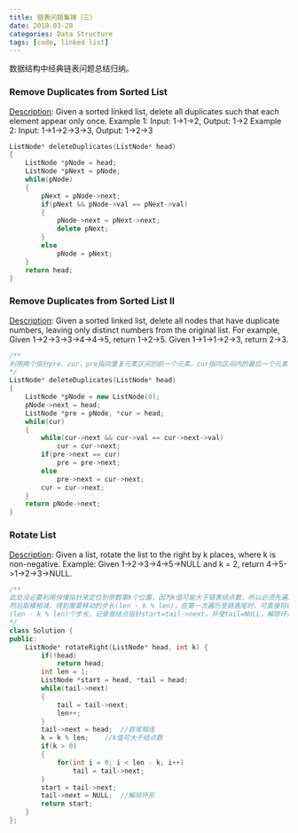 ```yaml
---
title: 链表问题集锦（三）
date: 2018-03-28
categories: Data Structure
tags: [code, linked list]
---
```

数据结构中经典链表问题总结归纳。
<!--more-->

### Remove Duplicates from Sorted List
[Description](https://leetcode.com/problems/remove-duplicates-from-sorted-list-ii/description/): Given a sorted linked list, delete all duplicates such that each element appear only once.
Example 1: Input: 1->1->2, Output: 1->2
Example 2: Input: 1->1->2->3->3, Output: 1->2->3
```cpp
ListNode* deleteDuplicates(ListNode* head) 
{
    ListNode *pNode = head;
    ListNode *pNext = pNode;
    while(pNode)
    {
        pNext = pNode->next;
        if(pNext && pNode->val == pNext->val)
        {
            pNode->next = pNext->next;
            delete pNext;
        }
        else
            pNode = pNext;
    }
    return head;
}
```

### Remove Duplicates from Sorted List II
[Description](https://leetcode.com/problems/remove-duplicates-from-sorted-list/description/): Given a sorted linked list, delete all nodes that have duplicate numbers, leaving only distinct numbers from the original list.
For example, Given 1->2->3->3->4->4->5, return 1->2->5. Given 1->1->1->2->3, return 2->3.
```cpp
/**
利用两个指针pre、cur，pre指向重复元素区间的前一个元素，cur指向区间内的最后一个元素，比较cur指针相邻元素的值，如果不存在重复元素，则有pre->next = cur，移动pre指针继续遍历，即pre = pre->next；否则去掉重复元素，使pre->next = cur->next
*/
ListNode* deleteDuplicates(ListNode* head) 
{
    ListNode *pNode = new ListNode(0);
    pNode->next = head;
    ListNode *pre = pNode, *cur = head;
    while(cur)
    {
        while(cur->next && cur->val == cur->next->val)
            cur = cur->next;
        if(pre->next == cur)
            pre = pre->next;
        else
            pre->next = cur->next;
        cur = cur->next;
    }
    return pNode->next;
}
```

### Rotate List
[Description](https://leetcode.com/problems/rotate-list/description/): Given a list, rotate the list to the right by k places, where k is non-negative.
Example: Given 1->2->3->4->5->NULL and k = 2, return 4->5->1->2->3->NULL.
```cpp
/**
此处没必要利用快慢指针来定位到倒数第k个位置，因为k值可能大于链表结点数，所以必须先遍历一次获取链表的长度，
然后取模相减，得到需要移动的步长(len - k % len)，在第一次遍历至链表尾时，可直接将链表首尾相连，然后继续移动
(len - k % len)个步长，记录首结点指针start=tail->next，并使tail=NULL，解除环形
*/
class Solution {
public:
    ListNode* rotateRight(ListNode* head, int k) {
        if(!head)
            return head;
        int len = 1;
        ListNode *start = head, *tail = head;
        while(tail->next)
        {
            tail = tail->next;
            len++;
        }
        tail->next = head;  //首尾相连
        k = k % len;    //k值可大于结点数
        if(k > 0)
        {
            for(int i = 0; i < len - k; i++)
                tail = tail->next;
        }
        start = tail->next;
        tail->next = NULL;  //解除环形
        return start;
    }
};
```